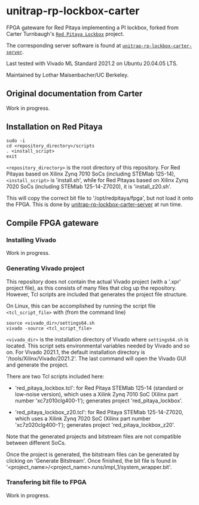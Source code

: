 # unitrap-rp-lockbox-carter

FPGA gateware for Red Pitaya implementing a PI lockbox, forked from Carter Turnbaugh's [`Red Pitaya Lockbox`](https://gitlab.com/carterturn/red_pitaya_lockbox) project.

The corresponding server software is found at [`unitrap-rp-lockbox-carter-server`](https://github.com/matterwaves/unitrap-rp-lockbox-carter-server).

Last tested with Vivado ML Standard 2021.2 on Ubuntu 20.04.05 LTS.

Maintained by Lothar Maisenbacher/UC Berkeley.

## Original documentation from Carter

Work in progress.

## Installation on Red Pitaya

```
sudo -i
cd <repository_directory>/scripts
. <install_script>
exit
```

`<repository_directory>` is the root directory of this repository. For Red Pitayas based on Xilinx Zynq 7010 SoCs (including STEMlab 125-14), `<install_script>` is 'install.sh', while for Red Pitayas based on Xilinx Zynq 7020 SoCs (including STEMlab 125-14-Z7020), it is 'install_z20.sh'.

This will copy the correct bit file to '/opt/redpitaya/fpga', but not load it onto the FPGA. This is done by [unitrap-rp-lockbox-carter-server](https://github.com/matterwaves/unitrap-rp-lockbox-carter-server) at run time. 

## Compile FPGA gateware

### Installing Vivado

Work in progress.

### Generating Vivado project

This repository does not contain the actual Vivado project (with a '.xpr' project file), as this consists of many files that clog up the repository. However, Tcl scripts are included that generates the project file structure.

On Linux, this can be accomplished by running the script file `<tcl_script_file>` with (from the command line)

```
source <vivado_dir>/settings64.sh
vivado -source <tcl_script_file>
```

`<vivado_dir>` is the installation directory of Vivado where `settings64.sh` is located. This script sets environmental variables needed by Vivado and so on. For Vivado 2021.1, the default installation directory is '/tools/Xilinx/Vivado/2021.2'. The last command will open the Vivado GUI and generate the project.

There are two Tcl scripts included here:

- 'red_pitaya_lockbox.tcl': for Red Pitaya STEMlab 125-14 (standard or low-noise version), which uses a Xilink Zynq 7010 SoC (Xilinx part number 'xc7z010clg400-1'); generates project 'red_pitaya_lockbox'.

- 'red_pitaya_lockbox_z20.tcl': for Red Pitaya STEMlab 125-14-Z7020, which uses a Xilink Zynq 7020 SoC (Xilinx part number 'xc7z020clg400-1'); generates project 'red_pitaya_lockbox_z20'.

Note that the generated projects and bitstream files are not compatible between different SoCs.

Once the project is generated, the bitstream files can be generated by clicking on 'Generate Bitstream'. Once finished, the bit file is found in '<project_name>/<project_name>.runs/impl_1/system_wrapper.bit'.

### Transfering bit file to FPGA

Work in progress.
